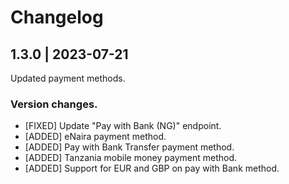 # Changelog

## 1.3.0 | 2023-07-21
Updated payment methods.
### Version changes.
- [FIXED] Update "Pay with Bank (NG)" endpoint.
- [ADDED] eNaira payment method.
- [ADDED] Pay with Bank Transfer payment method.
- [ADDED] Tanzania mobile money payment method.
- [ADDED] Support for EUR and GBP on pay with Bank method.
